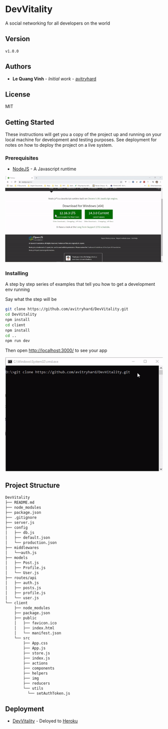 # DevVitality

A social networking for all developers on the world

## Version

```
v1.0.0
```

## Authors

* **Le Quang Vinh** - *Initial work* - [avitryhard](https://github.com/avitryhard)

## License

MIT

## Getting Started

These instructions will get you a copy of the project up and running on your local machine for development and testing purposes. See deployment for notes on how to deploy the project on a live system.

### Prerequisites

* [NodeJS](https://nodejs.org) - A Javascript runtime

<p align='center'>
  <img src='https://github.com/avitryhard/DevVitality/blob/readme/install-nodejs.gif' alt='Installing NodeJS'>
</p>

### Installing

A step by step series of examples that tell you how to get a development env running

Say what the step will be

```sh
git clone https://github.com/avitryhard/DevVitality.git
cd DevVitality
npm install
cd client
npm install
cd ..
npm run dev
```
Then open [http://localhost:3000/](http://localhost:3000/) to see your app

<p align='center'>
  <img src='https://github.com/avitryhard/DevVitality/blob/readme/install-app.gif' alt='Installing NodeJS'>
</p>

## Project Structure

```
DevVitality
├── README.md
├── node_modules
├── package.json
├── .gitignore
├── server.js
├── config
│   ├── db.js
│   ├── default.json
│   └── production.json
├── middlewares
│   └──auth.js
├── models
│   ├── Post.js
│   ├── Profile.js
│   └── User.js
├── routes/api
│   ├── auth.js
│   ├── posts.js
│   ├── profile.js
│   └── user.js
└── client
    ├── node_modules
    ├── package.json
    ├── public
    │   ├── favicon.ico
    │   ├── index.html
    │   └── manifest.json
    └── src
        ├── App.css
        ├── App.js
        ├── store.js
        ├── index.js
        ├── actions
        ├── components
        ├── helpers
        ├── img
        ├── reducers
        └── utils
          └── setAuthToken.js
```

## Deployment

* [DevVitality](https://devvitality.herokuapp.com) - Deloyed to [Heroku](https://www.heroku.com/)
